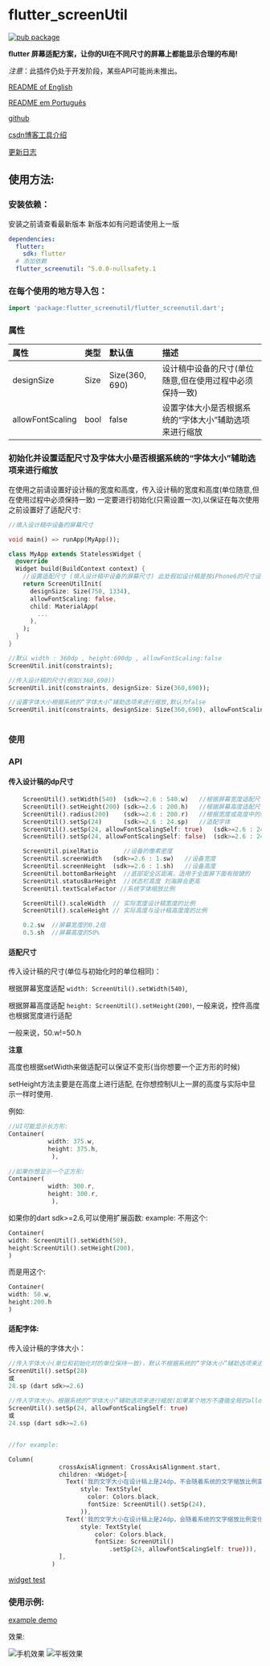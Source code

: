 # flutter_screenUtil

[![pub package](https://img.shields.io/pub/v/flutter_screenutil.svg)](https://pub.dartlang.org/packages/flutter_screenutil)

**flutter 屏幕适配方案，让你的UI在不同尺寸的屏幕上都能显示合理的布局!**


*注意*：此插件仍处于开发阶段，某些API可能尚未推出。

[README of English](https://github.com/OpenFlutter/flutter_ScreenUtil/blob/master/README.md)

[README em Português](https://github.com/OpenFlutter/flutter_screenutil/blob/master/README_PT.md)

[github](https://github.com/OpenFlutter/flutter_screenutil)

[csdn博客工具介绍](https://blog.csdn.net/u011272795/article/details/82795477)

[更新日志](https://github.com/OpenFlutter/flutter_screenutil/blob/master/CHANGELOG.md)

## 使用方法:

### 安装依赖：

安装之前请查看最新版本
新版本如有问题请使用上一版
```yaml
dependencies:
  flutter:
    sdk: flutter
  # 添加依赖
  flutter_screenutil: ^5.0.0-nullsafety.1
```
### 在每个使用的地方导入包：
```dart
import 'package:flutter_screenutil/flutter_screenutil.dart';
```

### 属性

|属性|类型|默认值|描述|
|:---|:---|:---|:---|
|designSize|Size|Size(360, 690)|设计稿中设备的尺寸(单位随意,但在使用过程中必须保持一致)|
|allowFontScaling|bool|false|设置字体大小是否根据系统的“字体大小”辅助选项来进行缩放|

### 初始化并设置适配尺寸及字体大小是否根据系统的“字体大小”辅助选项来进行缩放
在使用之前请设置好设计稿的宽度和高度，传入设计稿的宽度和高度(单位随意,但在使用过程中必须保持一致)
一定要进行初始化(只需设置一次),以保证在每次使用之前设置好了适配尺寸:

```dart
//填入设计稿中设备的屏幕尺寸

void main() => runApp(MyApp());

class MyApp extends StatelessWidget {
  @override
  Widget build(BuildContext context) {
    //设置适配尺寸 (填入设计稿中设备的屏幕尺寸) 此处假如设计稿是按iPhone6的尺寸设计的(iPhone6 750*1334)
    return ScreenUtilInit(
      designSize: Size(750, 1334),
      allowFontScaling: false,
      child: MaterialApp(
        ...
      ),
    );
  }
}

//默认 width : 360dp , height:690dp , allowFontScaling:false
ScreenUtil.init(constraints);

//传入设计稿的尺寸(例如(360,690))
ScreenUtil.init(constraints, designSize: Size(360,690));

//设置字体大小根据系统的“字体大小”辅助选项来进行缩放,默认为false
ScreenUtil.init(constraints, designSize: Size(360,690), allowFontScaling: true);
    
```

### 使用

### API
#### 传入设计稿的dp尺寸
```dart
    ScreenUtil().setWidth(540)  (sdk>=2.6 : 540.w)   //根据屏幕宽度适配尺寸
    ScreenUtil().setHeight(200) (sdk>=2.6 : 200.h)   //根据屏幕高度适配尺寸(一般根据宽度适配即可)
    ScreenUtil().radius(200)    (sdk>=2.6 : 200.r)   //根据宽度或高度中的较小者进行调整
    ScreenUtil().setSp(24)      (sdk>=2.6 : 24.sp)   //适配字体
    ScreenUtil().setSp(24, allowFontScalingSelf: true)   (sdk>=2.6 : 24.ssp) //适配字体(根据系统的“字体大小”辅助选项来进行缩放)
    ScreenUtil().setSp(24, allowFontScalingSelf: false)  (sdk>=2.6 : 24.nsp) //适配字体(不会根据系统的“字体大小”辅助选项来进行缩放)

    ScreenUtil.pixelRatio       //设备的像素密度
    ScreenUtil.screenWidth   (sdk>=2.6 : 1.sw)   //设备宽度
    ScreenUtil.screenHeight  (sdk>=2.6 : 1.sh)   //设备高度
    ScreenUtil.bottomBarHeight  //底部安全区距离，适用于全面屏下面有按键的
    ScreenUtil.statusBarHeight  //状态栏高度 刘海屏会更高
    ScreenUtil.textScaleFactor //系统字体缩放比例

    ScreenUtil().scaleWidth  // 实际宽度设计稿宽度的比例
    ScreenUtil().scaleHeight // 实际高度与设计稿高度度的比例

    0.2.sw  //屏幕宽度的0.2倍
    0.5.sh  //屏幕高度的50%
```


#### 适配尺寸

传入设计稿的尺寸(单位与初始化时的单位相同)：

根据屏幕宽度适配 `width: ScreenUtil().setWidth(540)`,

根据屏幕高度适配 `height: ScreenUtil().setHeight(200)`, 一般来说，控件高度也根据宽度进行适配

一般来说，50.w!=50.h

**注意**

高度也根据setWidth来做适配可以保证不变形(当你想要一个正方形的时候)

setHeight方法主要是在高度上进行适配, 在你想控制UI上一屏的高度与实际中显示一样时使用.

例如:

```dart
//UI可能显示长方形:
Container(
           width: 375.w,
           height: 375.h,
            ),
            
//如果你想显示一个正方形:
Container(
           width: 300.r,
           height: 300.r,
            ),
```

如果你的dart sdk>=2.6,可以使用扩展函数:
example:
不用这个:
```dart
Container(
width: ScreenUtil().setWidth(50),
height:ScreenUtil().setHeight(200),
)
```
而是用这个:
```dart
Container(
width: 50.w,
height:200.h
)
```

#### 适配字体:
传入设计稿的字体大小：

```dart 
//传入字体大小(单位和初始化时的单位保持一致)，默认不根据系统的“字体大小”辅助选项来进行缩放(可在初始化ScreenUtil时设置allowFontScaling)
ScreenUtil().setSp(28)
或
28.sp (dart sdk>=2.6)
 
//传入字体大小，根据系统的“字体大小”辅助选项来进行缩放(如果某个地方不遵循全局的allowFontScaling设置)       
ScreenUtil().setSp(24, allowFontScalingSelf: true)
或
24.ssp (dart sdk>=2.6)


//for example:

Column(
              crossAxisAlignment: CrossAxisAlignment.start,
              children: <Widget>[
                Text('我的文字大小在设计稿上是24dp，不会随着系统的文字缩放比例变化',
                    style: TextStyle(
                      color: Colors.black,
                      fontSize: ScreenUtil().setSp(24),
                    )),
                Text('我的文字大小在设计稿上是24dp，会随着系统的文字缩放比例变化',
                    style: TextStyle(
                        color: Colors.black,
                        fontSize: ScreenUtil()
                            .setSp(24, allowFontScalingSelf: true))),
              ],
            )
```


[widget test](https://github.com/OpenFlutter/flutter_screenutil/issues/115)

### 使用示例:

[example demo](https://github.com/OpenFlutter/flutter_ScreenUtil/blob/master/example/lib/main_zh.dart)
 
效果:

![手机效果](demo_zh.png)
![平板效果](demo_tablet_zh.png)
